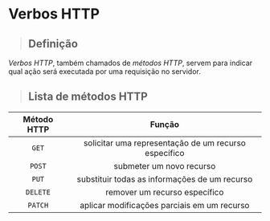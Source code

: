 # Verbos HTTP

> ## **Definição**

*Verbos HTTP*, também chamados de *métodos HTTP*, servem para indicar qual ação será executada por uma requisição no servidor.

> ## **Lista de métodos HTTP**

Método HTTP | Função
:---------: | :----:
`GET` | solicitar uma representação de um recurso específico
`POST` | submeter um novo recurso
`PUT` | substituir todas as informações de um recurso
`DELETE` | remover um recurso específico
`PATCH` | aplicar modificações parciais em um recurso
